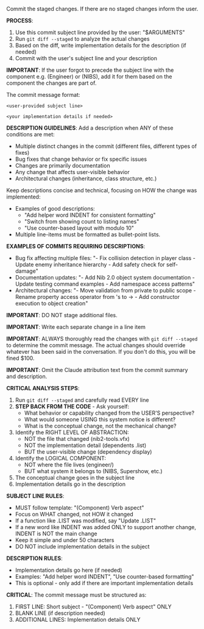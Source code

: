 Commit the staged changes.  If there are no staged changes inform the user.

**PROCESS**:
1. Use this commit subject line provided by the user: "$ARGUMENTS"
2. Run `git diff --staged` to analyze the actual changes
3. Based on the diff, write implementation details for the description (if needed)
4. Commit with the user's subject line and your description

**IMPORTANT**: If the user forgot to precede the subject line with the component e.g. (Engineer) or (NIBS), add it for them based on the component the changes are part of.

The commit message format:
```
<user-provided subject line>

<your implementation details if needed>
```

**DESCRIPTION GUIDELINES**:
Add a description when ANY of these conditions are met:
- Multiple distinct changes in the commit (different files, different types of fixes)
- Bug fixes that change behavior or fix specific issues
- Changes are primarily documentation
- Any change that affects user-visible behavior
- Architectural changes (inheritance, class structure, etc.)

Keep descriptions concise and technical, focusing on HOW the change was implemented:
- Examples of good descriptions:
  - "Add helper word INDENT for consistent formatting"
  - "Switch from showing count to listing names"
  - "Use counter-based layout with modulo 10"
- Multiple line-items must be formatted as bullet-point lists.

**EXAMPLES OF COMMITS REQUIRING DESCRIPTIONS**:
- Bug fix affecting multiple files: "- Fix collision detection in player class - Update enemy inheritance hierarchy - Add safety check for self-damage"
- Documentation updates: "- Add Nib 2.0 object system documentation - Update testing command examples - Add namespace access patterns"
- Architectural changes: "- Move validation from private to public scope - Rename property access operator from 's to -> - Add constructor execution to object creation"

**IMPORTANT**: DO NOT stage additional files.

**IMPORTANT**: Write each separate change in a line item

**IMPORTANT**: ALWAYS thoroughly read the changes with `git diff --staged` to determine the commit message.  The actual changes should override whatever has been said in the conversation.  If you don't do this, you will be fined $100.

**IMPORTANT**: Omit the Claude attribution text from the commit summary and description.

**CRITICAL ANALYSIS STEPS**:
1. Run `git diff --staged` and carefully read EVERY line
2. **STEP BACK FROM THE CODE** - Ask yourself:
   - What behavior or capability changed from the USER'S perspective?
   - What would someone USING this system notice is different?
   - What is the conceptual change, not the mechanical change?
3. Identify the RIGHT LEVEL OF ABSTRACTION:
   - NOT the file that changed (nib2-tools.vfx)
   - NOT the implementation detail (dependents .list)
   - BUT the user-visible change (dependency display)
4. Identify the LOGICAL COMPONENT:
   - NOT where the file lives (engineer/)
   - BUT what system it belongs to (NIBS, Supershow, etc.)
5. The conceptual change goes in the subject line
6. Implementation details go in the description

**SUBJECT LINE RULES**:
- MUST follow template: "(Component) Verb aspect"
- Focus on WHAT changed, not HOW it changed
- If a function like .LIST was modified, say "Update .LIST"
- If a new word like INDENT was added ONLY to support another change, INDENT is NOT the main change
- Keep it simple and under 50 characters
- DO NOT include implementation details in the subject

**DESCRIPTION RULES**:
- Implementation details go here (if needed)
- Examples: "Add helper word INDENT", "Use counter-based formatting"
- This is optional - only add if there are important implementation details

**CRITICAL**: The commit message must be structured as:
1. FIRST LINE: Short subject - "(Component) Verb aspect" ONLY
2. BLANK LINE (if description needed)
3. ADDITIONAL LINES: Implementation details ONLY

